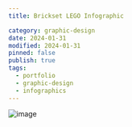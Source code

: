 ```yaml
---
title: Brickset LEGO Infographic

category: graphic-design
date: 2024-01-31
modified: 2024-01-31
pinned: false
publish: true
tags:
  - portfolio
  - graphic-design
  - infographics
---
```


![image](/assets/bricksetInfographic-v1_3_l.jpg)
